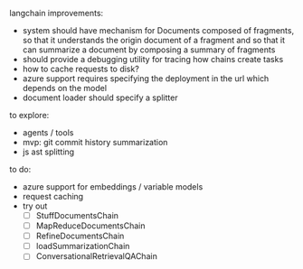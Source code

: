 langchain improvements:
- system should have mechanism for Documents composed of fragments, so that it understands the origin document of a fragment and so that it can summarize a document by composing a summary of fragments
- should provide a debugging utility for tracing how chains create tasks
- how to cache requests to disk?
- azure support requires specifying the deployment in the url which depends on the model
- document loader should specify a splitter

to explore:
- agents / tools
- mvp: git commit history summarization
- js ast splitting

to do:
- azure support for embeddings / variable models
- request caching
- try out
  - [ ] StuffDocumentsChain
  - [ ] MapReduceDocumentsChain
  - [ ] RefineDocumentsChain
  - [ ] loadSummarizationChain
  - [ ] ConversationalRetrievalQAChain
